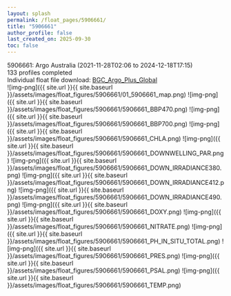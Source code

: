 ```yaml
---
layout: splash
permalink: /float_pages/5906661/
title: "5906661"
author_profile: false
last_created_on: 2025-09-30
toc: false
---
```

 
5906661: Argo Australia (2021-11-28T02:06 to 2024-12-18T17:15)\
133 profiles completed\
Individual float file download: [BGC_Argo_Plus_Global](https://ftp.soest.hawaii.edu/bgc_argo_plus/Individual_Floats/outliers_removed/5906661_Sprof_processed.nc)\
![img-png]({{ site.url }}{{ site.baseurl }}/assets/images/float_figures/5906661/01_5906661_map.png)
![img-png]({{ site.url }}{{ site.baseurl }}/assets/images/float_figures/5906661/5906661_BBP470.png)
![img-png]({{ site.url }}{{ site.baseurl }}/assets/images/float_figures/5906661/5906661_BBP700.png)
![img-png]({{ site.url }}{{ site.baseurl }}/assets/images/float_figures/5906661/5906661_CHLA.png)
![img-png]({{ site.url }}{{ site.baseurl }}/assets/images/float_figures/5906661/5906661_DOWNWELLING_PAR.png)
![img-png]({{ site.url }}{{ site.baseurl }}/assets/images/float_figures/5906661/5906661_DOWN_IRRADIANCE380.png)
![img-png]({{ site.url }}{{ site.baseurl }}/assets/images/float_figures/5906661/5906661_DOWN_IRRADIANCE412.png)
![img-png]({{ site.url }}{{ site.baseurl }}/assets/images/float_figures/5906661/5906661_DOWN_IRRADIANCE490.png)
![img-png]({{ site.url }}{{ site.baseurl }}/assets/images/float_figures/5906661/5906661_DOXY.png)
![img-png]({{ site.url }}{{ site.baseurl }}/assets/images/float_figures/5906661/5906661_NITRATE.png)
![img-png]({{ site.url }}{{ site.baseurl }}/assets/images/float_figures/5906661/5906661_PH_IN_SITU_TOTAL.png)
![img-png]({{ site.url }}{{ site.baseurl }}/assets/images/float_figures/5906661/5906661_PRES.png)
![img-png]({{ site.url }}{{ site.baseurl }}/assets/images/float_figures/5906661/5906661_PSAL.png)
![img-png]({{ site.url }}{{ site.baseurl }}/assets/images/float_figures/5906661/5906661_TEMP.png)
